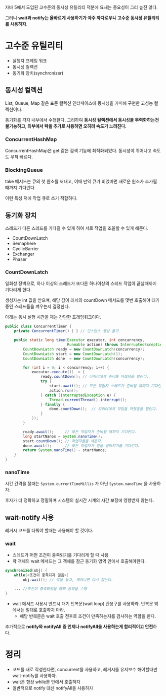 자바 5에서 도입된 고수준의 동시성 유틸리티 덕분에 요새는 중요성이 그리 높진 않다.

그러니 **wait과 notify는 올바르게 사용하기가 아주 까다로우니 고수준 동시성 유틸리티를 사용하자.**

# 고수준 유틸리티

- 실행자 프레임 워크
- 동시성 컬렉션
- 동기화 장치(synchronizer)

## 동시성 컬렉션

List, Queue, Map 같은 표준 컬렉션 인터페이스에 동시성을 가미해 구현한 고성능 컬렉션이다.

동기화를 각자 내부에서 수행한다. 그리하여 **동시성 컬렉션에서 동시성을 무력화하는건 불가능하고, 외부에서 락을 추가로 사용하면 오히려 속도가 느려진다.**

### ConcurrentHashMap

ConcurrentHashMap은 get 같은 검색 기능에 최적화되었다. 동시성이 뛰어나고 속도도 무척 빠르다.

### BlockingQueue

take 메서드는 큐의 첫 원소를 꺼내고, 이때 만약 큐가 비었따면 새로운 원소가 추가될때까지 기다린다.

이런 특성 덕에 작업 큐로 쓰기 적합하다.

## 동기화 장치

스레드가 다른 스레드를 기다릴 수 있게 하여 서로 작업을 조율할 수 있게 해준다.

- CountDownLatch
- Semaphere
- CyclicBarrier
- Exchanger
- Phaser

### CountDownLatch

일회성 장벽으로, 하나 이상의 스레드가 또다른 하나이상의 스레드 작업이 끝날때까지 기다리게 한다.

생성자는 int 값을 받으며, 해당 값이 래치의 countDown 메서드를 몇번 호출해야 대기중인 스레드들을 꺠우는지 결정한다.

아래는 동시 실행 시간을 재는 간단한 프레임워크이다.

```java
public class ConcurrentTimer {
    private ConcurrentTimer() { } // 인스턴스 생성 불가

    public static long time(Executor executor, int concurrency,
                            Runnable action) throws InterruptedException {
        CountDownLatch ready = new CountDownLatch(concurrency);
        CountDownLatch start = new CountDownLatch(1);
        CountDownLatch done  = new CountDownLatch(concurrency);

        for (int i = 0; i < concurrency; i++) {
            executor.execute(() -> {
                ready.countDown(); // 타이머에게 준비를 마쳤음을 알린다.
                try {
                    start.await(); // 모든 작업자 스레드가 준비될 때까지 기다린다.
                    action.run();
                } catch (InterruptedException e) {
                    Thread.currentThread().interrupt();
                } finally {
                    done.countDown();  // 타이머에게 작업을 마쳤음을 알린다.
                }
            });
        }

        ready.await();     // 모든 작업자가 준비될 때까지 기다린다.
        long startNanos = System.nanoTime();
        start.countDown(); // 작업자들을 깨운다.
        done.await();      // 모든 작업자가 일을 끝마치기를 기다린다.
        return System.nanoTime() - startNanos;
    }
}
```

### nanoTime

시간 간격을 잴때는 `System.currentTimeMillis` 가 아닌 `System.nanoTime` 을 사용하자.

후자가 더 정확하고 정밀하며 시스템의 실시간 시계의 시간 보정에 영향받지 않는다.

## wait-notify 사용

레거시 코드를 다뤄야 할때는 사용해야 할 것이다.

### wait

- 스레드가 어떤 조건이 충족되기를 기다리게 할 때 사용
- 락 객체의 wait 메서드는 그 객체를 잠근 동기화 영역 안에서 호출해야한다.

```java
synchronized(obj) {
	while(<조건이 충족되지 않음>)
		obj.wait(); // 락을 놓고, 꺠어나면 다시 잡는다.

	... //조건이 충족되었을 때의 동작을 수행
}
```

- wait 메서드 사용시 반드시 대기 반복문(wait loop) 관용구를 사용하라. 반복문 밖에서는 절대로 호출하지 마라.
    - 해당 반복문은 wait 호출 전후로 조건이 만족하는지를 검사하는 역할을 한다.

추가적으로 **notify와 notifyAll 중 언제나 notifyAll을 사용하는게 합리적이고 안전**하다.

# 정리

- 코드를 새로 작성한다면, concurrent를 사용하고, 레거시를 유지보수 해야할때만 wait-notify를 사용하자.
- wait은 항상 while문 안에서 호출하자
- 일반적으로 notify 대신 notifyAll을 사용하자